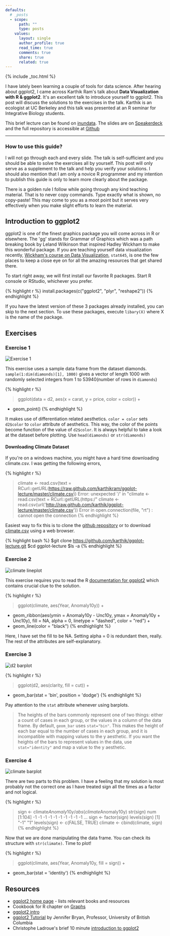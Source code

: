 ```yaml
---
defaults:
  # _posts
  - scope:
      path: ""
      type: posts
    values:
      layout: single
      author_profile: true
      read_time: true
      comments: true
      share: true
      related: true
---
```


{% include _toc.html %}

I have lately been learning a couple of tools for data science. After hearing about ggplot2, I came across Karthik Ram's talk about **Data Visualization with R & ggplot2**. It's an excellent talk to introduce yourself to ggplot2. This post will discuss the solutions to the exercises in the talk. Karthik is an ecologist at UC Berkeley and this talk was presented at an R seminar for Integrative Biology students.

<script async class="speakerdeck-embed" data-id="ce4889d0822701304e2812313d0544b5" data-ratio="1.33333333333333" src="//speakerdeck.com/assets/embed.js"></script>


This brief lecture can be found on [inundata](http://inundata.org/2013/04/10/a-quick-introduction-to-ggplot2/). The slides are on [Speakerdeck](https://speakerdeck.com/karthik/introduction-to-ggplot2) and the full repository is accessible at [Github](https://github.com/karthikram/ggplot-lecture)

---

### How to use this guide?

I will not go through each and every slide. The talk is self-sufficient and you should be able to solve the exercises all by yourself. This post will only serve as a supplement to the talk and help you verify your solutions. I should also mention that I am only a novice R programmer and my intention to publish this guide is only to learn more clearly about the package.

There is a golden rule I follow while going through any kind teaching material. That is to never copy commands. Type exactly what is shown, no copy-paste! This may come to you as a moot point but it serves very effectively when you make slight efforts to learn the material.

## Introduction to ggplot2

ggplot2 is one of the finest graphics package you will come across in R or elsewhere. The 'gg' stands for Grammar of Graphics which was a path breaking book by Leland Wilkinson that inspired Hadley Wickham to make this wonderful package. If you are teaching yourself data visualization recently, [Wickham's course on Data Visualization](http://had.co.nz/stat645/), `stat645`, is one the few places to keep a close eye on for all the amazing resources that get shared there.

To start right away, we will first install our favorite R packages. Start R console or RStudio, whichever you prefer.

{% highlight r %}
install.packages(c("ggplot2", "plyr", "reshape2"))
{% endhighlight %}

If you have the latest version of these 3 packages already installed, you can skip to the next section. To use these packages, execute `libary(X)` where X is the name of the package.

## Exercises

### Exercise 1

![Exercise 1](/images/diamonds.png)

This exercise uses a sample data frame from the dataset diamonds. `sample(1:dim(diamonds)[1], 1000)` gives a vector of length 1000 with randomly selected integers from 1 to 53940(number of rows in `diamonds`)

{% highlight r %}
> ggplot(data = d2, aes(x = carat, y = price, color = color)) +
+ geom_point()
{% endhighlight %}

It makes use of differentiation related aesthetics. `color = color` sets `d2$color` to `color` attribute of aesthetics. This way, the color of the points become function of the value of  `d2$color`. It is always helpful to take a look at the dataset before plotting. Use `head(diamonds)` or `str(diamonds)`

#### Downloading Climate Dataset

If you're on a windows machine, you might have a hard time downloading climate.csv. I was getting the following errors,

{% highlight r %}
> climate <- read.csv(text = RCurl::getURL(https://raw.github.com/karthikram/ggplot-lecture/master/climate.csv))
Error: unexpected '/' in "climate <- read.csv(text = RCurl::getURL(https:/"
> climate <- read.csv(url('http://raw.github.com/karthik/ggplot-lecture/master/climate.csv'))
Error in open.connection(file, "rt") : cannot open the connection
{% endhighlight %}

Easiest way to fix this is to clone the [github repository](https://github.com/karthikram/ggplot-lecture) or to download [climate.csv](https://github.com/karthik/ggplot-lecture/blob/master/climate.csv) using a web browser.

{% highlight bash %}
$git clone https://github.com/karthik/ggplot-lecture.git
$cd ggplot-lecture
$ls -a
{% endhighlight %}

### Exercise 2

![climate lineplot](/images/climate.png)

This exercise requires you to read the R [documentation for ggplot2](http://docs.ggplot2.org/0.9.3.1/aes_linetype_size_shape.html) which contains crucial clue to the solution.

{% highlight r %}
> ggplot(climate, aes(Year, Anomaly10y)) +
+ geom_ribbon(aes(ymin = Anomaly10y - Unc10y, ymax = Anomaly10y + Unc10y), fill = NA, alpha = 0, linetype = "dashed", color = "red") +
+ geom_line(color = "black")
{% endhighlight %}

Here, I have set the fill to be NA. Setting alpha = 0 is redundant then, really. The rest of the attributes are self-explanatory.

### Exercise 3

![d2 barplot](/images/d2.png)

{% highlight r %}
> ggplot(d2, aes(clarity, fill = cut)) +
+ geom_bar(stat = 'bin', position = 'dodge')
{% endhighlight %}

Pay attention to the `stat` attribute whenever using barplots.

>The heights of the bars commonly represent one of two things: either a count of cases in each group, or the values in a column of the data frame. By default, `geom_bar` uses `stat="bin"`. This makes the height of each bar equal to the number of cases in each group, and it is incompatible with mapping values to the y aesthetic. If you want the heights of the bars to represent values in the data, use `stat="identity"` and map a value to the y aesthetic.

### Exercise 4

![climate barplot](/images/climate_2.png)

There are two parts to this problem. I have a feeling that my solution is most probably not the correct one as I have treated sign all the times as a factor and not logical.

{% highlight r %}
> sign <- climate$Anomaly10y / abs(climate$Anomaly10y)
> str(sign)
 num [1:104] -1 -1 -1 -1 -1 -1 -1 -1 -1 -1 ...
> sign <- factor(sign)
> levels(sign)
[1] "-1" "1"
> levels(sign) <- c(FALSE, TRUE)
> climate <- cbind(climate, sign)
{% endhighlight %}

Now that we are done manipulating the data frame. You can check its structure with `str(climate)`. Time to plot!

{% highlight r %}
> ggplot(climate, aes(Year, Anomaly10y, fill = sign)) +
+ geom_bar(stat = 'identity')
{% endhighlight %}

## Resources

* [ggplot2 home page](http://ggplot2.org/) - lists relevant books and resources
* Cookbook for R chapter on [Graphs](http://www.cookbook-r.com/Graphs/)
* [ggplot2 intro](http://www.ling.upenn.edu/~joseff/rstudy/summer2010_ggplot2_intro.html)
* [ggplot2 Tutorial](https://github.com/jennybc/ggplot2-tutorial) by Jennifer Bryan, Professor, University of British Columbia
* Christophe Ladroue's brief 10 minute [introduction to ggplot2](http://chrisladroue.com/2012/10/a-very-quick-introduction-to-ggplot2/)
